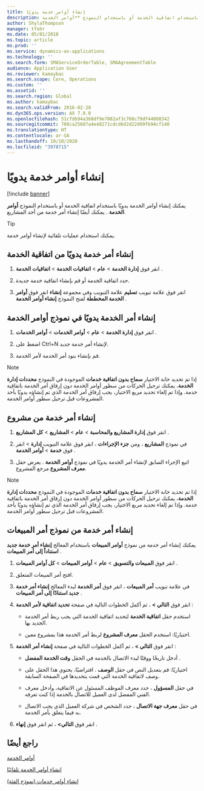 ```yaml
---
title: إنشاء أوامر خدمة يدويًا
description: يمكنك إنشاء أوامر الخدمة يدويًا باستخدام اتفاقية الخدمة أو باستخدام النموذج **أوامر الخدمة** .
author: ShylaThompson
manager: tfehr
ms.date: 05/01/2018
ms.topic: article
ms.prod: ''
ms.service: dynamics-ax-applications
ms.technology: ''
ms.search.form: SMAServiceOrderTable, SMAAgreementTable
audience: Application User
ms.reviewer: kamaybac
ms.search.scope: Core, Operations
ms.custom: ''
ms.assetid: ''
ms.search.region: Global
ms.author: kamaybac
ms.search.validFrom: 2016-02-28
ms.dyn365.ops.version: AX 7.0.0
ms.openlocfilehash: 51cfdb94a368df9e7082af3c768c79df44000342
ms.sourcegitcommit: 708ca25687a4e48271cdcd6d2d22d99fb94cf140
ms.translationtype: HT
ms.contentlocale: ar-SA
ms.lasthandoff: 10/10/2020
ms.locfileid: "3978715"
---
```

# <a name="create-service-orders-manually"></a>إنشاء أوامر خدمة يدويًا    

[!include [banner](../includes/banner.md)]


يمكنك إنشاء أوامر الخدمة يدويًا باستخدام اتفاقية الخدمة أو باستخدام النموذج **أوامر الخدمة** . يمكنك أيضًا إنشاء أمر خدمة من أحد المشاريع.

> [!TIP]
> <P>يمكنك استخدام عمليات تلقائية لإنشاء أوامر خدمة. 

## <a name="create-a-service-order-manually-from-a-service-agreement"></a>إنشاء أمر خدمة يدويًا من اتفاقية الخدمة

1.  انقر فوق **إدارة الخدمة** \> **عام** \> **اتفاقيات الخدمة‬** \> **اتفاقيات الخدمة‬** .

2.  حدد اتفاقية الخدمة أو قم بإنشاء اتفاقية خدمة جديدة.

3.  انقر فوق علامة تبويب **تسليم** علامة التبويب وفي مجموعة **إنشاء** انقر فوق **أوامر الخدمة المخططة** لفتح النموذج **إنشاء أوامر الخدمة** .

## <a name="create-a-service-order-manually-in-the-service-orders-form"></a>إنشاء أمر الخدمة يدويًا في نموذج أوامر الخدمة

1.  انقر فوق **إدارة الخدمة** \> **عام** \> **أوامر الخدمات** \> **أوامر الخدمات** .

2.  اضغط على Ctrl+N لإنشاء أمر خدمة جديد.

3.  قم بإنشاء بنود أمر الخدمة لأمر الخدمة.

> [!NOTE]
> <P>إذا تم تحديد خانة الاختيار <STRONG>سماح بدون اتفاقية خدمات‬</STRONG> الموجودة في النموذج <STRONG>محددات إدارة الخدمة</STRONG>، يمكنك ترحيل الحركات من سطور أوامر الخدمة دون إرفاق أمر الخدمة باتفاقية خدمة. وإذا تم إلغاء تحديد مربع الاختيار، يجب إرفاق أمر الخدمة الذي تم إنشاؤه يدويًا بأحد المشروعات قبل ترحيل سطور أوامر الخدمة.</P>

## <a name="create-a-service-order-from-a-project"></a>إنشاء أمر خدمة من مشروع

1.  انقر فوق **إدارة المشاريع‬ والمحاسبة** \> **عام** \> **المشاريع** \> **كل المشاريع** .

2.  في نموذج **المشاريع** ، ومن **جزء الإجراءات** ، انقر فوق علامة التبويب **إدارة** \> انقر فوق **خدمة** \> **أوامر الخدمة** .

3.  اتبع الإجراء السابق لإنشاء أمر الخدمة يدويًا في نموذج **أوامر الخدمة** . يعرض حقل **معرف المشروع** مرجع المشروع.

> [!NOTE]
> <P>إذا تم تحديد خانة الاختيار <STRONG>سماح بدون اتفاقية خدمات‬</STRONG> الموجودة في النموذج <STRONG>محددات إدارة الخدمة</STRONG>، يمكنك ترحيل الحركات من سطور أوامر الخدمة دون إرفاق أمر الخدمة باتفاقية خدمة. وإذا تم إلغاء تحديد مربع الاختيار، يجب إرفاق أمر الخدمة الذي تم إنشاؤه يدويًا بأحد المشروعات قبل ترحيل سطور أوامر الخدمة.</P>

## <a name="create-a-service-order-from-the-sales-order-form"></a>إنشاء أمر خدمة من نموذج أمر المبيعات

يمكنك إنشاء أمر خدمة من نموذج **أوامر المبيعات** باستخدام المعالج **إنشاء أمر خدمة جديد استناداً إلى أمر المبيعات** .

1.  انقر فوق **المبيعات والتسويق** \> **عام** \> **أوامر المبيعات** \> **كل أوامر المبيعات** .

2.  افتح أمر المبيعات المتعلق.

3.  في علامة تبويب **أمر المبيعات** ، انقر فوق **أمر الخدمة** لبدء المعالج **إنشاء أمر خدمة جديد استنادًا إلى أمر المبيعات** .

4.  انقر فوق **التالي \>** ، ثم أكمل الخطوات التالية في صفحة **تحديد اتفاقية لأمر الخدمة** :
    
      - استخدم حقل **اتفاقية الخدمة** لتحديد اتفاقية الخدمة التي يجب ربط أمر الخدمة الجديد بها.
    
      - اختياريًا: استخدم الحقل **معرف المشروع** لربط أمر الخدمة هذا بمشروع معين.

5.  انقر فوق **التالي \>** ، ثم أكمل الخطوات التالية في صفحة **إنشاء أمر الخدمة** :
    
      - أدخل تاريخًا ووقتًا لبدء الاتصال بالخدمة في الحقل **وقت الخدمة المفضل** .
    
      - اختياريًا: قم بتعديل النص في حقل **الوصف** . افتراضيًا، يحتوي هذا الحقل على وصف لاتفاقية الخدمة التي قمت بتحديدها في الصفحة السابقة.
    
      - في حقل **المسؤول** ، حدد معرف الموظف المسئول عن الاتفاقية، وأدخل معرف الفني المفضل لدى العميل للاتصال بالخدمة إذا كنت تعرفه.
    
      - في حقل **معرف جهة الاتصال** ، حدد الشخص في شركة العميل الذي يجب الاتصال به فيما يتعلق بأمر الخدمة.

6.  انقر فوق **التالي\>** ، ثم انقر فوق **إنهاء** .


## <a name="see-also"></a>راجع أيضًا

[أوامر الخدمة](service-orders.md)

[إنشاء أوامر الخدمة تلقائيًا](create-service-orders-automatically.md)

[إنشاء أوامر خدمات (نموذج الفئة)](https://technet.microsoft.com/library/aa553901\(v=ax.60\)) 

